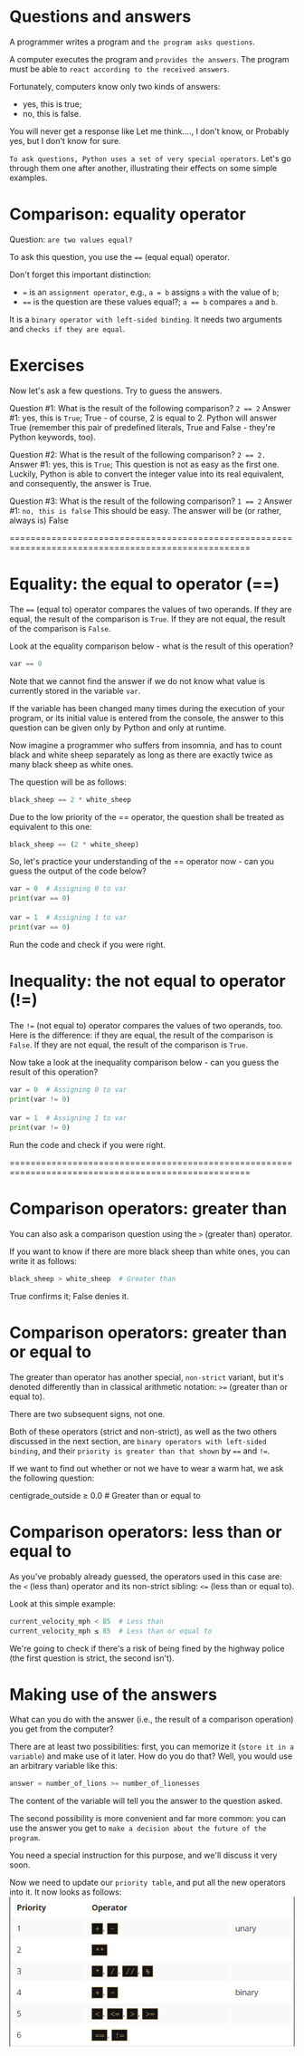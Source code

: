 # Questions and answers
A programmer writes a program and `the program asks questions`.

A computer executes the program and `provides the answers`. The program must be able to `react according to the received answers`.

Fortunately, computers know only two kinds of answers:

  - yes, this is true;
  - no, this is false.

You will never get a response like Let me think...., I don't know, or Probably yes, but I don't know for sure.

`To ask questions, Python uses a set of very special operators`. Let's go through them one after another, illustrating their effects on some simple examples.


# Comparison: equality operator
Question: `are two values equal?`

To ask this question, you use the `==` (equal equal) operator.

Don't forget this important distinction:

  - `=` is an `assignment operator`, e.g., `a = b` assigns `a` with the value of `b`;
  - `==` is the question are these values equal?; `a == b` compares `a` and `b`.

It is a `binary operator with left-sided binding`. It needs two arguments and `checks if they are equal`.

# Exercises
Now let's ask a few questions. Try to guess the answers.

Question #1: What is the result of the following comparison?
    `2 == 2` 
    Answer #1: yes, this is `True`;
        True - of course, 2 is equal to 2. Python will answer True (remember this pair of predefined literals, 
        True and False - they're Python keywords, too).

Question #2: What is the result of the following comparison?
    `2 == 2.`
    Answer #1: yes, this is `True`;
    This question is not as easy as the first one. Luckily, Python is able to convert the integer value into its real equivalent, and consequently, the answer is True.

Question #3: What is the result of the following comparison?
    `1 == 2`
    Answer #1: `no, this is false`
    This should be easy. The answer will be (or rather, always is) False

====================================================================================================
# Equality: the equal to operator (==)

The `==` (equal to) operator compares the values of two operands. If they are equal, the result of the comparison is `True`. If they are not equal, the result of the comparison is `False`.

Look at the equality comparison below - what is the result of this operation?
```py
var == 0
```

Note that we cannot find the answer if we do not know what value is currently stored in the variable `var`.

If the variable has been changed many times during the execution of your program, or its initial value is entered from the console, the answer to this question can be given only by Python and only at runtime.

Now imagine a programmer who suffers from insomnia, and has to count black and white sheep separately as long as there are exactly twice as many black sheep as white ones.

The question will be as follows:
```py
black_sheep == 2 * white_sheep 
```

Due to the low priority of the == operator, the question shall be treated as equivalent to this one:
```py
black_sheep == (2 * white_sheep)
```

So, let's practice your understanding of the == operator now - can you guess the output of the code below?
```py
var = 0  # Assigning 0 to var
print(var == 0)

var = 1  # Assigning 1 to var
print(var == 0)
```

Run the code and check if you were right.

# Inequality: the not equal to operator (!=)
The `!=` (not equal to) operator compares the values of two operands, too. Here is the difference: if they are equal, the result of the comparison is `False`. If they are not equal, the result of the comparison is `True`.

Now take a look at the inequality comparison below - can you guess the result of this operation?
```py
var = 0  # Assigning 0 to var
print(var != 0)

var = 1  # Assigning 1 to var
print(var != 0)
```

Run the code and check if you were right.

====================================================================================================
# Comparison operators: greater than
You can also ask a comparison question using the `>` (greater than) operator.

If you want to know if there are more black sheep than white ones, you can write it as follows:
```py
black_sheep > white_sheep  # Greater than
```

True confirms it; False denies it.

# Comparison operators: greater than or equal to
The greater than operator has another special, `non-strict` variant, but it's denoted differently than in classical arithmetic notation: `>=` (greater than or equal to).

There are two subsequent signs, not one.

Both of these operators (strict and non-strict), as well as the two others discussed in the next section, are `binary operators with left-sided binding`, and their `priority is greater than that shown` by `==` and `!=`.

If we want to find out whether or not we have to wear a warm hat, we ask the following question:

centigrade_outside ≥ 0.0  # Greater than or equal to

# Comparison operators: less than or equal to
As you've probably already guessed, the operators used in this case are: the `<` (less than) operator and its non-strict sibling: `<=` (less than or equal to).

Look at this simple example:
```py
current_velocity_mph < 85  # Less than
current_velocity_mph ≤ 85  # Less than or equal to
```

We're going to check if there's a risk of being fined by the highway police (the first question is strict, the second isn't).

# Making use of the answers
What can you do with the answer (i.e., the result of a comparison operation) you get from the computer?

There are at least two possibilities: first, you can memorize it (`store it in a variable`) and make use of it later. How do you do that? Well, you would use an arbitrary variable like this:
```py
answer = number_of_lions >= number_of_lionesses
```

The content of the variable will tell you the answer to the question asked.

The second possibility is more convenient and far more common: you can use the answer you get to `make a decision about the future of the program`.

You need a special instruction for this purpose, and we'll discuss it very soon.

Now we need to update our `priority table`, and put all the new operators into it. It now looks as follows:
<img src="img/decisions.png">